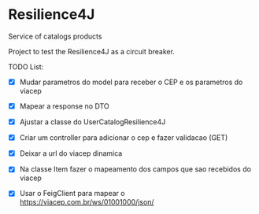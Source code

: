 # Resilience4J 

Service of catalogs products

Project to test the Resilience4J as a circuit breaker.

TODO List:

- [x] Mudar parametros do model para receber o CEP e os parametros do viacep

- [x] Mapear a response no DTO

- [x] Ajustar a classe do UserCatalogResilience4J

- [x] Criar um controller para adicionar o cep e fazer validacao (GET)

- [x] Deixar a url do viacep dinamica

- [x] Na classe Item fazer o mapeamento dos campos que sao recebidos do viacep

- [x] Usar o FeigClient para mapear o https://viacep.com.br/ws/01001000/json/
